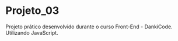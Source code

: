 # Projeto_03
Projeto prático desenvolvido durante o curso Front-End - DankiCode. Utilizando JavaScript.

